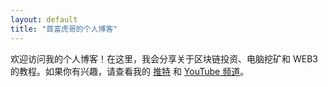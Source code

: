 ```yaml
---
layout: default
title: "首富虎哥的个人博客"
---
```


欢迎访问我的个人博客！在这里，我会分享关于区块链投资、电脑挖矿和 WEB3 的教程。如果你有兴趣，请查看我的 [推特](https://twitter.com/huge2090) 和 [YouTube 频道](https://www.youtube.com/@shoufu)。
